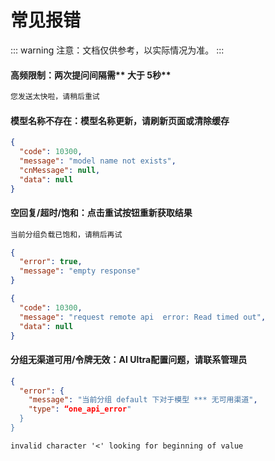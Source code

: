 # 常见报错
::: warning
注意：文档仅供参考，以实际情况为准。
:::

#### 高频限制：两次提问间隔需** 大于 5秒**
```txt
您发送太快啦，请稍后重试
```

#### 模型名称不存在：模型名称更新，请刷新页面或清除缓存
```json
{
  "code": 10300,
  "message": "model name not exists",
  "cnMessage": null,
  "data": null
}
```

#### 空回复/超时/饱和：点击重试按钮重新获取结果

```txt
当前分组负载已饱和，请稍后再试
```

```json
{
  "error": true,
  "message": "empty response"
}
```

```json
{
  "code": 10300,
  "message": "request remote api  error: Read timed out",
  "data": null
}
```

#### 分组无渠道可用/令牌无效：AI Ultra配置问题，请联系管理员
```json
{
  "error": {
    "message": "当前分组 default 下对于模型 *** 无可用渠道",
    "type": “one_api_error"
  }
}
```

```txt
invalid character '<' looking for beginning of value
```
